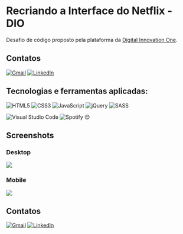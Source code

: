 # Recriando a Interface do Netflix - DIO

Desafio de código proposto pela plataforma da [Digital Innovation One](https://digitalinnovation.one).

## Contatos

[![Gmail](https://img.shields.io/badge/romario.melos@gmail.com-D14836?style=for-the-badge&logo=gmail&logoColor=white)](mailto:romario.melos@gmail.com)
[![LinkedIn](https://img.shields.io/badge/Romário%20Melo-%230077B5.svg?style=for-the-badge&logo=linkedin&logoColor=white)](https://linkedin.com/in/romario-melo)

## Tecnologias e ferramentas aplicadas:

![HTML5](https://img.shields.io/badge/html5-%23E34F26.svg?style=for-the-badge&logo=html5&logoColor=white) 
![CSS3](https://img.shields.io/badge/css3-%231572B6.svg?style=for-the-badge&logo=css3&logoColor=white)
![JavaScript](https://img.shields.io/badge/javascript-%23323330.svg?style=for-the-badge&logo=javascript&logoColor=%23F7DF1E)
![jQuery](https://img.shields.io/badge/jquery-%230769AD.svg?style=for-the-badge&logo=jquery&logoColor=white)
![SASS](https://img.shields.io/badge/SASS-hotpink.svg?style=for-the-badge&logo=SASS&logoColor=white)

![Visual Studio Code](https://img.shields.io/badge/Visual%20Studio%20Code-0078d7.svg?style=for-the-badge&logo=visual-studio-code&logoColor=white)
![Spotify](https://img.shields.io/badge/Spotify-1ED760?style=for-the-badge&logo=spotify&logoColor=white) 😊

## Screenshots

### Desktop

![](https://progress-bar.dev/99/?title=Uploading)

### Mobile

![](https://progress-bar.dev/99/?title=Uploading)

## Contatos

[![Gmail](https://img.shields.io/badge/romario.melos@gmail.com-D14836?style=for-the-badge&logo=gmail&logoColor=white)](mailto:romario.melos@gmail.com)
[![LinkedIn](https://img.shields.io/badge/Romário%20Melo-%230077B5.svg?style=for-the-badge&logo=linkedin&logoColor=white)](https://linkedin.com/in/romario-melo)